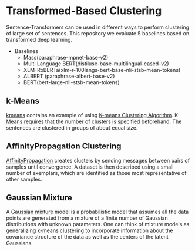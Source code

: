 # Transformed-Based Clustering
Sentence-Transformers can be used in different ways to perform clustering of large set of sentences. This repository we evaluate 5 baselines based on transformed deep learning.
* Baselines
    * Mass(paraphrase-mpnet-base-v2)
    * Multi Language BERT(distiluse-base-multilingual-cased-v2)
    * XLM-RoBERTa(xlm-r-100langs-bert-base-nli-stsb-mean-tokens)
    * ALBERT (paraphrase-albert-base-v2)
    * BERT(bert-large-nli-stsb-mean-tokens)


## k-Means
[kmeans](https://scikit-learn.org/stable/modules/clustering.html#k-means) contains an example of using [K-means Clustering Algorithm](https://scikit-learn.org/stable/modules/clustering.html#k-means). K-Means requires that the number of clusters is specified beforehand. The sentences are clustered in groups of about equal size.
 
## AffinityPropagation Clustering
[AffinityPropagation](https://scikit-learn.org/stable/modules/generated/sklearn.cluster.AffinityPropagation.html#sklearn.cluster.AffinityPropagation) creates clusters by sending messages between pairs of samples until convergence. A dataset is then described using a small number of exemplars, which are identified as those most representative of other samples.
## Gaussian Mixture

A [Gaussian mixture](https://scikit-learn.org/stable/modules/generated/sklearn.mixture.GaussianMixture.html#sklearn.mixture.GaussianMixture) model is a probabilistic model that assumes all the data points are generated from a mixture of a finite number of Gaussian distributions with unknown parameters. One can think of mixture models as generalizing k-means clustering to incorporate information about the covariance structure of the data as well as the centers of the latent Gaussians.
